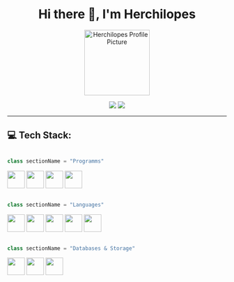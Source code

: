 <h1 align="center">Hi there 👋, I'm Herchilopes</h1>

<p align="center">
  <img src="https://i.imgur.com/XIXZklX.jpeg" width="150" alt="Herchilopes Profile Picture" />
</p>

<p align="center">
  <img src="https://img.shields.io/badge/Developer%20Program%20Member-blue?style=for-the-badge&logo=github" />
  <img src="https://img.shields.io/badge/PRO-purple?style=for-the-badge&logo=github" />
</p>

---

## 💻 Tech Stack:
```python

class sectionName = "Programms"

```

<p align="left"> <img src="https://cdn.jsdelivr.net/gh/devicons/devicon/icons/intellij/intellij-original.svg" width="40" height="40" /> <img src="https://cdn.jsdelivr.net/gh/devicons/devicon/icons/vscode/vscode-original.svg" width="40" height="40" /> <img src="https://cdn.jsdelivr.net/gh/devicons/devicon/icons/cloudflare/cloudflare-original.svg" width="40" height="40" /> <img src="https://cdn.jsdelivr.net/gh/devicons/devicon/icons/github/github-original.svg" width="40" height="40" /> </p>

```python

class sectionName = "Languages"

```

<p align="left">
  <img src="https://cdn.jsdelivr.net/gh/devicons/devicon/icons/java/java-original.svg" width="40" height="40" />
  <img src="https://cdn.jsdelivr.net/gh/devicons/devicon/icons/html5/html5-original.svg" width="40" height="40" />
  <img src="https://cdn.jsdelivr.net/gh/devicons/devicon/icons/php/php-original.svg" width="40" height="40" />
  <img src="https://cdn.jsdelivr.net/gh/devicons/devicon/icons/python/python-original.svg" width="40" height="40" />
  <img src="https://cdn.jsdelivr.net/gh/devicons/devicon/icons/nodejs/nodejs-original.svg" width="40" height="40" />
</p>

```python

class sectionName = "Databases & Storage"

```

<p align="left">
  <img src="https://cdn.jsdelivr.net/gh/devicons/devicon/icons/mysql/mysql-original.svg" width="40" height="40" />
  <img src="https://cdn.jsdelivr.net/gh/devicons/devicon/icons/mariadb/mariadb-original.svg" width="40" height="40" />
  <img src="https://cdn.jsdelivr.net/gh/devicons/devicon/icons/yaml/yaml-original.svg" width="40" height="40" />
</p>
